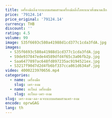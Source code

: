 ```yaml
---
title: เครื่องมิลลิ่งเจาะแบบผสมผสานเครื่องมิลลิ่งโลหะแนวตั้งขนาดเล็ก
price: '79124.14'
price_original: '79124.14'
currency: THB
discount: ''
rating: 4.5
volume: 99
image: S35f6693c580a41988d1cd377c1cda3fdA.jpg
images:
  - S35f6693c580a41988d1cd377c1cda3fdA.jpg
  - S9de937847ede44589dfd4f65c3a06fb2p.jpg
  - Saa6477897ac648fd897235ac9194521ex.jpg
  - S3217f90d7d2d4fb6bf337cca861d634aF.jpg
video: 4000223970656.mp4
categories:
  - name: เครื่องมือ
    slug: เคร-องม
  - name: อะไหล่ เครื่องมือ
    slug: อะไหล-เคร-องม
slug: เคร-องม-ลล-งเจาะแบบผสมผสานเคร-องม
encode: oprwGAG
lang: th
---
```

  